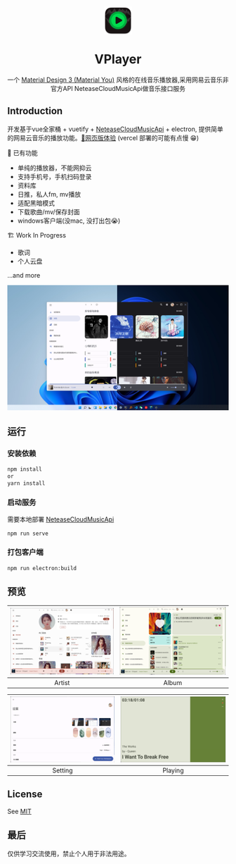 <p align="center">
  <img width="64" align="center" src="./doc/logo.png">
</p>
<h1 align="center">
  VPlayer
</h1>
<p align="center">
    一个 <a href="https://m3.material.io/" target="_blank"> Material Design 3 (Material You)</a> 风格的在线音乐播放器,采用网易云音乐非官方API NeteaseCloudMusicApi做音乐接口服务
</p>


## Introduction

开发基于vue全家桶 + vuetify + [NeteaseCloudMusicApi](https://github.com/Binaryify/NeteaseCloudMusicApi) + electron, 提供简单的网易云音乐的播放功能。[🎵网页版体验](https://v-player.vercel.app/) (vercel 部署的可能有点慢 😁)


🎨 已有功能

- 单纯的播放器，不能网抑云
- 支持手机号，手机扫码登录
- 资料库
- 日推，私人fm, mv播放
- 适配黑暗模式
- 下载歌曲/mv/保存封面
- windows客户端(没mac, 没打出包😭)

🏗 Work In Progress

- 歌词
- 个人云盘

...and more

![浏览](doc/light&dark.png)

## 运行
### 安装依赖
```
npm install 
or
yarn install
```

### 启动服务
需要本地部署 [NeteaseCloudMusicApi](https://github.com/Binaryify/NeteaseCloudMusicApi)
```
npm run serve
```

### 打包客户端
```
npm run electron:build
```

## 预览

| ![歌手](doc/artist.png) | ![专辑](doc/list.png) |
|:-----:|:-----:|
|Artist |Album |

| ![设置](doc/setting.png) | ![lyric](doc/lyric.png)|
|:-----:|:-----:|
|Setting |Playing |

## License
See [MIT](/LICENSE)

## 最后
仅供学习交流使用，禁止个人用于非法用途。



